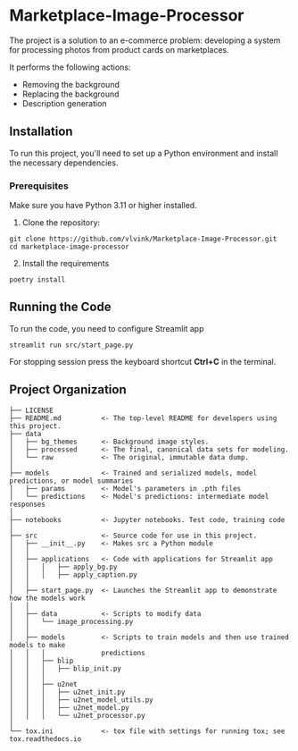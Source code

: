# Marketplace-Image-Processor

The project is a solution to an e-commerce problem: developing a system for processing photos from
product cards on marketplaces.

It performs the following actions:
 - Removing the background
 - Replacing the background
 - Description generation

## Installation
To run this project, you'll need to set up a Python environment and install the necessary dependencies.
### Prerequisites
Make sure you have Python 3.11 or higher installed.
1. Clone the repository:
```commandline
git clone https://github.com/vlvink/Marketplace-Image-Processor.git
cd marketplace-image-processor
```
2. Install the requirements
```commandline
poetry install
```

## Running the Code
To run the code, you need to configure Streamlit app
```commandline
streamlit run src/start_page.py
```
For stopping session press the keyboard shortcut **Ctrl+C** in the terminal.

## Project Organization


    ├── LICENSE
    ├── README.md          <- The top-level README for developers using this project.
    ├── data
    │   ├── bg_themes      <- Background image styles.
    │   ├── processed      <- The final, canonical data sets for modeling.
    │   └── raw            <- The original, immutable data dump.
    │
    ├── models             <- Trained and serialized models, model predictions, or model summaries
    │   ├── params         <- Model's parameters in .pth files  
    │   └── predictions    <- Model's predictions: intermediate model responses
    │
    ├── notebooks          <- Jupyter notebooks. Test code, training code
    │
    ├── src                <- Source code for use in this project.
    │   ├── __init__.py    <- Makes src a Python module
    │   │
    │   ├── applications   <- Code with applications for Streamlit app
    │   │   │   ├── apply_bg.py
    │   │   │   ├── apply_caption.py
    │   │
    │   ├── start_page.py  <- Launches the Streamlit app to demonstrate how the models work
    │   │
    │   ├── data           <- Scripts to modify data
    │   │   └── image_processing.py
    │   │
    │   ├── models         <- Scripts to train models and then use trained models to make
    │   │   │              predictions
    │   │   ├── blip
    │   │   │   ├── blip_init.py
    │   │   │
    │   │   ├── u2net
    │   │   │   ├── u2net_init.py
    │   │   │   ├── u2net_model_utils.py
    │   │   │   ├── u2net_model.py
    │   │   │   └── u2net_processor.py
    │
    └── tox.ini            <- tox file with settings for running tox; see tox.readthedocs.io
